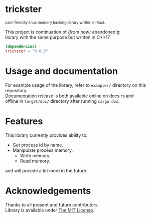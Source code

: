 # trickster
  
<sub> user-friendly linux memory hacking library written in Rust. </sub>
  
This project is continuation of *(from now)* abandoned [tr](https://github.com/neg4n/tr)  
library with the same purpose but written in C++17.
  
```toml
[dependencies]
trickster = "0.0.3"
```

# Usage and documentation

For example usage of the library, refer to `examples/` directory on this repository.  
[Documentation](https://docs.rs/trickster/) release is both available online on docs.rs and  
offline in `target/doc/` directory after running `cargo doc`.

# Features

This library currently provides ability to:
- Get process id by name.
- Manipulate process memory.
    - Write memory.
    - Read memory.
    
and will provide a lot more in the future.

# Acknowledgements
Thanks to all present and future contributors.  
Library is available under [The MIT License](https://opensource.org/licenses/MIT).
